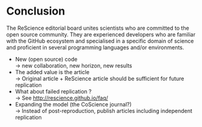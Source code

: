 Conclusion
===============================================================================


The ReScience editorial board unites scientists who are committed to the open
source community. They are experienced developers who are familiar with the
GitHub ecosystem and specialised in a specific domain of science and proficient
in several programming languages and/or environments.

* New (open source) code  
  → new collaboration, new horizon, new results
* The added value is the article  
  → Original article + ReScience article should be sufficient for future
  replication
* What about failed replication ?  
  → See http://rescience.github.io/faq/
* Expanding the model (the CoScience journal?)  
  → Instead of post-reproduction, publish articles including independent
    replication
